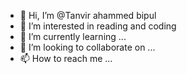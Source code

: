 - 👋 Hi, I’m @Tanvir ahammed bipul
- 👀 I’m interested in reading and coding 
- 🌱 I’m currently learning ...
- 💞️ I’m looking to collaborate on ...
- 📫 How to reach me ...

<!---
Tanvir ahammed bipul is a ✨ special ✨ repository because its `README.md` (this file) appears on your GitHub profile.
You can click the Preview link to take a look at your changes.
--->
